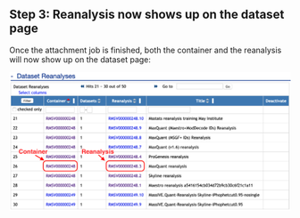 

## Step 3: Reanalysis now shows up on the dataset page

Once the attachment job is finished, both the container and the reanalysis will now show up on the dataset page:

![](img/access_quant_reanalyses/datasetpage_show_list_reanalysis_iprg.png)

